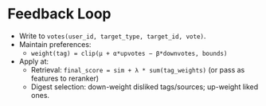 # Feedback Loop

- Write to `votes(user_id, target_type, target_id, vote)`.
- Maintain preferences:
  - `weight(tag) = clip(μ + α*upvotes − β*downvotes, bounds)`
- Apply at:
  - Retrieval: `final_score = sim + λ * sum(tag_weights)` (or pass as features to reranker)
  - Digest selection: down-weight disliked tags/sources; up-weight liked ones.
